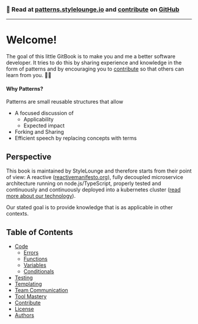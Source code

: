### 📖 Read at [patterns.stylelounge.io](https://patterns.stylelounge.io) and [contribute](/contribute.md) on [GitHub](https://github.com/StyleLounge/patterns)

---

# Welcome!

The goal of this little GitBook is to make you and me a better software developer. It tries to do this by sharing experience and knowledge in the form of patterns and by encouraging you to [contribute](/contribute.md) so that others can learn from you. 🖖🏾

#### Why Patterns?

Patterns are small reusable structures that allow

* A focused discussion of
  * Applicability
  * Expected impact
* Forking and Sharing
* Efficient speech by replacing concepts with terms

## Perspective

This book is maintained by StyleLounge and therefore starts from their point of view: A reactive \([reactivemanifesto.org](https://www.reactivemanifesto.org)\), fully decoupled microservice architecture running on node.js/TypeScript, properly tested and continuously and continuously deployed into a kubernetes cluster \([read more about our technology](http://www.stylelounge.io/technology/)\).

Our stated goal is to provide knowledge that is as applicable in other contexts.

## Table of Contents

* [Code](book/code/code.md)
  * [Errors](book/code/errors.md)
  * [Functions](book/code/functions.md)
  * [Variables](book/code/variables.md)
  * [Conditionals](book/code/conditionals.md)
* [Testing](book/testing.md)
* [Templating](book/templating.md)
* [Team Communication](book/communication.md)
* [Tool Mastery](book/links/tool-mastery.md)
* [Contribute](contribute.md)
* [License](license.md)
* [Authors](authors.md)



